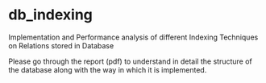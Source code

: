 # db_indexing
Implementation and Performance analysis of different Indexing Techniques on Relations stored in Database

Please go through the report (pdf) to understand in detail the structure of the database along with the way in which it is implemented.
